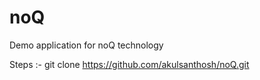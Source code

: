 # noQ
Demo application for noQ technology

Steps :-
git clone https://github.com/akulsanthosh/noQ.git
